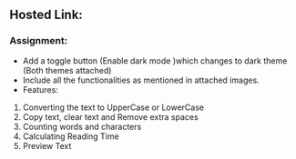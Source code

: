 ## Hosted Link: 


### Assignment:

- Add a toggle button (Enable dark mode )which changes to dark theme (Both themes attached)
- Include all the functionalities as mentioned in attached images.
- Features:
1. Converting the text to UpperCase or LowerCase
2. Copy text, clear text and Remove extra spaces
3. Counting words and characters
4. Calculating Reading Time
5. Preview Text
